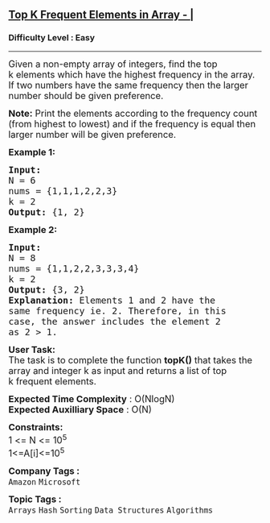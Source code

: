 <h2><a href="https://practice.geeksforgeeks.org/problems/top-k-frequent-elements-in-array/0">Top K Frequent Elements in Array - |</a></h2><h3>Difficulty Level : Easy</h3><hr><div class="problems_problem_content__Xm_eO"><p><span style="font-size:18px">Given a non-empty array of integers, find the top k&nbsp;elements which have the highest frequency in the array. If two numbers have the same frequency then the larger number should be given preference.&nbsp;</span></p>

<p><span style="font-size:18px"><strong>Note:</strong> Print the elements according to the frequency count (from highest to lowest) and if the frequency is equal then larger number will be given preference.</span></p>

<p><span style="font-size:18px"><strong>Example 1:</strong></span></p>

<pre><span style="font-size:18px"><strong>Input:</strong>
N = 6
nums = {1,1,1,2,2,3}
k = 2
<strong>Output: </strong>{1, 2}</span>
</pre>

<p><span style="font-size:18px"><strong>Example 2:</strong></span></p>

<pre><span style="font-size:18px"><strong>Input:</strong>
N = 8
nums = {1,1,2,2,3,3,3,4}
k = 2
<strong>Output: </strong>{3, 2}<strong>
Explanation: </strong>Elements 1 and 2 have the
same frequency ie. 2. Therefore, in this
case, the answer includes the element 2
as 2 &gt; 1.</span></pre>

<p><span style="font-size:18px"><strong>User Task:</strong><br>
The task is to complete the function <strong>topK()</strong> that takes the array and integer k&nbsp;as input and returns a list of top k&nbsp;frequent elements.</span></p>

<p><span style="font-size:18px"><strong>Expected Time Complexity</strong> : O(NlogN)<br>
<strong>Expected Auxilliary Space</strong> : O(N)</span></p>

<p><span style="font-size:18px"><strong>Constraints: </strong></span><br>
<span style="font-size:18px">1 &lt;= N &lt;= 10<sup>5</sup><br>
1&lt;=A[i]&lt;=10<sup>5</sup></span></p>
</div><p><span style=font-size:18px><strong>Company Tags : </strong><br><code>Amazon</code>&nbsp;<code>Microsoft</code>&nbsp;<br><p><span style=font-size:18px><strong>Topic Tags : </strong><br><code>Arrays</code>&nbsp;<code>Hash</code>&nbsp;<code>Sorting</code>&nbsp;<code>Data Structures</code>&nbsp;<code>Algorithms</code>&nbsp;